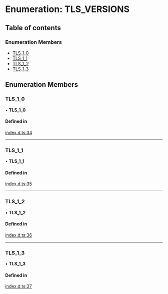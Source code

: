 # Enumeration: TLS_VERSIONS

## Table of contents

### Enumeration Members

- [TLS_1_0](TLS_VERSIONS.md#tls_1_0)
- [TLS_1_1](TLS_VERSIONS.md#tls_1_1)
- [TLS_1_2](TLS_VERSIONS.md#tls_1_2)
- [TLS_1_3](TLS_VERSIONS.md#tls_1_3)

## Enumeration Members

### TLS_1_0

• **TLS_1_0**

#### Defined in

[index.d.ts:34](https://github.com/mostafa/xk6-kafka/blob/main/api-docs/index.d.ts#L34)

---

### TLS_1_1

• **TLS_1_1**

#### Defined in

[index.d.ts:35](https://github.com/mostafa/xk6-kafka/blob/main/api-docs/index.d.ts#L35)

---

### TLS_1_2

• **TLS_1_2**

#### Defined in

[index.d.ts:36](https://github.com/mostafa/xk6-kafka/blob/main/api-docs/index.d.ts#L36)

---

### TLS_1_3

• **TLS_1_3**

#### Defined in

[index.d.ts:37](https://github.com/mostafa/xk6-kafka/blob/main/api-docs/index.d.ts#L37)
